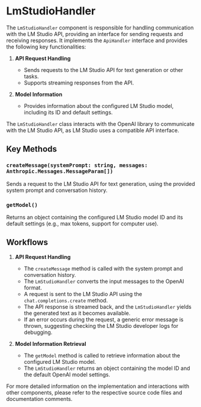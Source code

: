 # LmStudioHandler

The `LmStudioHandler` component is responsible for handling communication with the LM Studio API, providing an interface for sending requests and receiving responses. It implements the `ApiHandler` interface and provides the following key functionalities:

1. **API Request Handling**
   - Sends requests to the LM Studio API for text generation or other tasks.
   - Supports streaming responses from the API.

2. **Model Information**
   - Provides information about the configured LM Studio model, including its ID and default settings.

The `LmStudioHandler` class interacts with the OpenAI library to communicate with the LM Studio API, as LM Studio uses a compatible API interface.

## Key Methods

### `createMessage(systemPrompt: string, messages: Anthropic.Messages.MessageParam[])`
Sends a request to the LM Studio API for text generation, using the provided system prompt and conversation history.

### `getModel()`
Returns an object containing the configured LM Studio model ID and its default settings (e.g., max tokens, support for computer use).

## Workflows

1. **API Request Handling**
   - The `createMessage` method is called with the system prompt and conversation history.
   - The `LmStudioHandler` converts the input messages to the OpenAI format.
   - A request is sent to the LM Studio API using the `chat.completions.create` method.
   - The API response is streamed back, and the `LmStudioHandler` yields the generated text as it becomes available.
   - If an error occurs during the request, a generic error message is thrown, suggesting checking the LM Studio developer logs for debugging.

2. **Model Information Retrieval**
   - The `getModel` method is called to retrieve information about the configured LM Studio model.
   - The `LmStudioHandler` returns an object containing the model ID and the default OpenAI model settings.

For more detailed information on the implementation and interactions with other components, please refer to the respective source code files and documentation comments.
